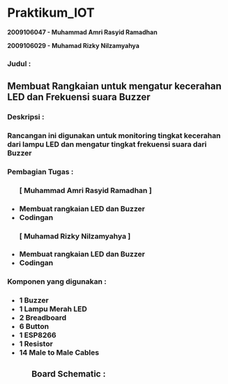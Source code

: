 # Praktikum_IOT #

<b>2009106047 - Muhammad Amri Rasyid Ramadhan</b>

<b>2009106029 - Muhamad Rizky Nilzamyahya</b>

<h3>Judul :<h3>
  <h2>Membuat Rangkaian untuk mengatur kecerahan LED dan Frekuensi suara Buzzer</h2>

  
<h3>Deskripsi :<h3>
  Rancangan ini digunakan untuk monitoring tingkat kecerahan dari lampu LED dan mengatur tingkat frekuensi suara dari Buzzer

<h3>Pembagian Tugas :<h3>
<ul>
  <h4>[ Muhammad Amri Rasyid Ramadhan ]</h4>
  <li>Membuat rangkaian LED dan Buzzer</li>
  <li>Codingan</li>
  <h4>[ Muhamad Rizky Nilzamyahya ]</h4>
  <li>Membuat rangkaian LED dan Buzzer</li>
  <li>Codingan</li>
</ul>
  
<h3>Komponen yang digunakan :<h3>
<ul>
  <li> 1 Buzzer</li>
  <li> 1 Lampu Merah LED</li>
  <li> 2 Breadboard</li>
  <li> 6 Button</li>
  <li> 1 ESP8266</li>
  <li> 1 Resistor</li>
  <li> 14 Male to Male Cables</li>
<ul>
  
<h3>Board Schematic :<h3>
